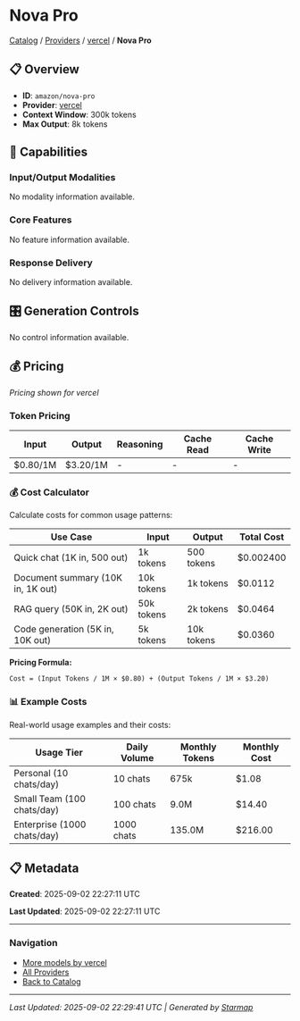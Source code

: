 # Nova Pro
  
[Catalog](../../../../..) / [Providers](../../../..) / [vercel](../../..) / **Nova Pro**


## 📋 Overview
  
- **ID**: `amazon/nova-pro`
- **Provider**: [vercel](../)
- **Context Window**: 300k tokens
- **Max Output**: 8k tokens
  
## 🎯 Capabilities
  
### Input/Output Modalities
  
No modality information available.
  
### Core Features
  
No feature information available.
  
### Response Delivery
  
No delivery information available.
  
## 🎛️ Generation Controls
  
No control information available.
  
## 💰 Pricing
  
*Pricing shown for vercel*
  
  
### Token Pricing
  
| Input | Output | Reasoning | Cache Read | Cache Write |
|---------|---------|---------|---------|---------|
| $0.80/1M | $3.20/1M | - | - | - |

  
### 💰 Cost Calculator
  
Calculate costs for common usage patterns:
  
  
| Use Case | Input | Output | Total Cost |
|---------|---------|---------|---------|
| Quick chat (1K in, 500 out) | 1k tokens | 500 tokens | $0.002400 |
| Document summary (10K in, 1K out) | 10k tokens | 1k tokens | $0.0112 |
| RAG query (50K in, 2K out) | 50k tokens | 2k tokens | $0.0464 |
| Code generation (5K in, 10K out) | 5k tokens | 10k tokens | $0.0360 |

  
**Pricing Formula:**
  
```
Cost = (Input Tokens / 1M × $0.80) + (Output Tokens / 1M × $3.20)
```
  
### 📊 Example Costs
  
Real-world usage examples and their costs:
  
  
| Usage Tier | Daily Volume | Monthly Tokens | Monthly Cost |
|---------|---------|---------|---------|
| Personal (10 chats/day) | 10 chats | 675k | $1.08 |
| Small Team (100 chats/day) | 100 chats | 9.0M | $14.40 |
| Enterprise (1000 chats/day) | 1000 chats | 135.0M | $216.00 |

  
## 📋 Metadata
  
**Created**: 2025-09-02 22:27:11 UTC
  
**Last Updated**: 2025-09-02 22:27:11 UTC
  
  
---
  
  
### Navigation

- [More models by vercel](../)
- [All Providers](../../../../../providers)
- [Back to Catalog](../../../../..)


---
_Last Updated: 2025-09-02 22:29:41 UTC | Generated by [Starmap](https://github.com/agentstation/starmap)_
